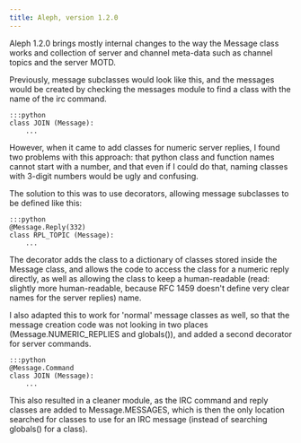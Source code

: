 ```yaml
---
title: Aleph, version 1.2.0
---
```


Aleph 1.2.0 brings mostly internal changes to the way the Message class works and collection of server and channel meta-data such as channel topics and the server MOTD.

Previously, message subclasses would look like this, and the messages would be created by checking the messages module to find a class with the name of the irc command.

    :::python
    class JOIN (Message):
        ...

However, when it came to add classes for numeric server replies, I found two problems with this approach: that python class and function names cannot start with a number, and that even if I could do that, naming classes with 3-digit numbers would be ugly and confusing.

The solution to this was to use decorators, allowing message subclasses to be defined like this:

    :::python
    @Message.Reply(332)
    class RPL_TOPIC (Message):
        ...

The decorator adds the class to a dictionary of classes stored inside the Message class, and allows the code to access the class for a numeric reply directly, as well as allowing the class to keep a human-readable (read: slightly more human-readable, because RFC 1459 doesn't define very clear names for the server replies) name.

I also adapted this to work for 'normal' message classes as well, so that the message creation code was not looking in two places (Message.NUMERIC_REPLIES and globals()), and added a second decorator for server commands.

    :::python
    @Message.Command
    class JOIN (Message):
        ...

This also resulted in a cleaner module, as the IRC command and reply classes are added to Message.MESSAGES, which is then the only location searched for classes to use for an IRC message (instead of searching globals() for a class).
